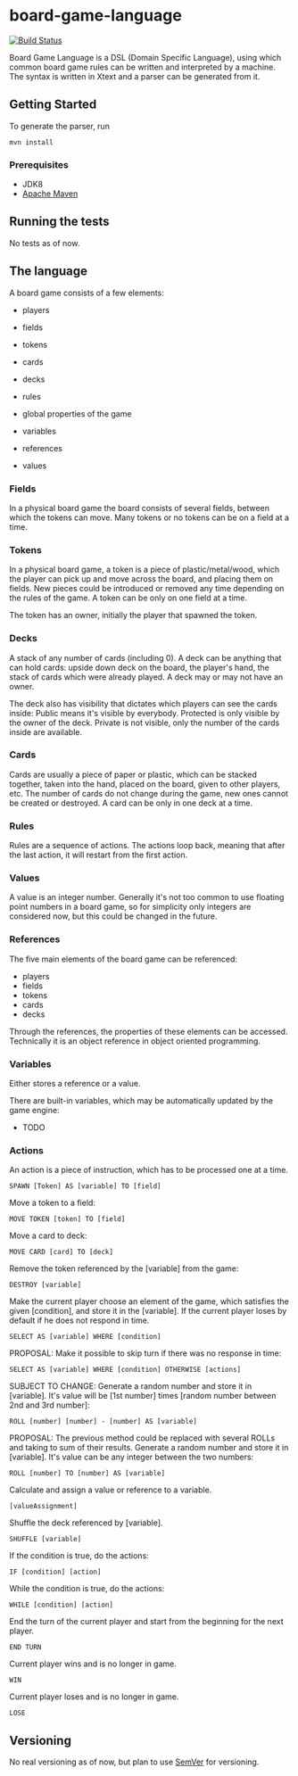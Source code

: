 # board-game-language
[![Build Status](https://travis-ci.com/gergelyszaz/board-game-language.svg?branch=master)](https://travis-ci.com/gergelyszaz/board-game-language)

Board Game Language is a DSL (Domain Specific Language), using which common board game rules can be written and interpreted by a machine.
The syntax is written in Xtext and a parser can be generated from it.

## Getting Started

To generate the parser, run 

```
mvn install
```

### Prerequisites

* JDK8
* [Apache Maven](https://maven.apache.org/)

## Running the tests

No tests as of now.

## The language

A board game consists of a few elements:

* players
* fields
* tokens
* cards
* decks

* rules

* global properties of the game
* variables
* references
* values

### Fields

In a physical board game the board consists of several fields, between which the tokens can move. Many tokens or no tokens can be on a field at a time.

### Tokens

In a physical board game, a token is a piece of plastic/metal/wood, which the player can pick up and move across the board, and placing them on fields. New pieces could be introduced or removed any time depending on the rules of the game. A token can be only on one field at a time.

The token has an owner, initially the player that spawned the token.

### Decks

A stack of any number of cards (including 0). A deck can be anything that can hold cards: upside down deck on the board, the player's hand, the stack of cards which were already played.
A deck may or may not have an owner.

The deck also has visibility that dictates which players can see the cards inside:
Public means it's visible by everybody.
Protected is only visible by the owner of the deck.
Private is not visible, only the number of the cards inside are available.

### Cards

Cards are usually a piece of paper or plastic, which can be stacked together, taken into the hand, placed on the board, given to other players, etc. The number of cards do not change during the game, new ones cannot be created or destroyed. A card can be only in one deck at a time.

### Rules
Rules are a sequence of actions.
The actions loop back, meaning that after the last action, it will restart from the first action.


### Values
A value is an integer number. Generally it's not too common to use floating point numbers in a board game, so for simplicity only integers are considered now, but this could be changed in the future.

### References
The five main elements of the board game can be referenced: 
* players
* fields
* tokens
* cards
* decks

Through the references, the properties of these elements can be accessed. Technically it is an object reference in object oriented programming.

### Variables
Either stores a reference or a value.

There are built-in variables, which may be automatically updated by the game engine:
* TODO

### Actions

An action is a piece of instruction, which has to be processed one at a time.

```
SPAWN [Token] AS [variable] TO [field] 
```

Move a token to a field:
```
MOVE TOKEN [token] TO [field]
```

Move a card to deck:
```
MOVE CARD [card] TO [deck]
```

Remove the token referenced by the [variable] from the game:
```
DESTROY [variable]
```

Make the current player choose an element of the game, which satisfies the given [condition], and store it in the [variable].
If the current player loses by default if he does not respond in time.
```
SELECT AS [variable] WHERE [condition]
```
PROPOSAL:
Make it possible to skip turn if there was no response in time:
```
SELECT AS [variable] WHERE [condition] OTHERWISE [actions]
```

SUBJECT TO CHANGE:
Generate a random number and store it in [variable]. It's value will be [1st number] times [random number between 2nd and 3rd number]:
```
ROLL [number] [number] - [number] AS [variable]
```
PROPOSAL:
The previous method could be replaced with several ROLLs and taking to sum of their results.
Generate a random number and store it in [variable]. It's value can be any integer between the two numbers:
```
ROLL [number] TO [number] AS [variable]
```

Calculate and assign a value or reference to a variable.
```
[valueAssignment]
```

Shuffle the deck referenced by [variable].
```
SHUFFLE [variable]
```

If the condition is true, do the actions:
```
IF [condition] [action]
```

While the condition is true, do the actions:
```
WHILE [condition] [action]
```

End the turn of the current player and start from the beginning for the next player.
```
END TURN
```

Current player wins and is no longer in game.
```
WIN
```

Current player loses and is no longer in game.
```
LOSE
```

## Versioning

No real versioning as of now, but plan to use [SemVer](http://semver.org/) for versioning.
